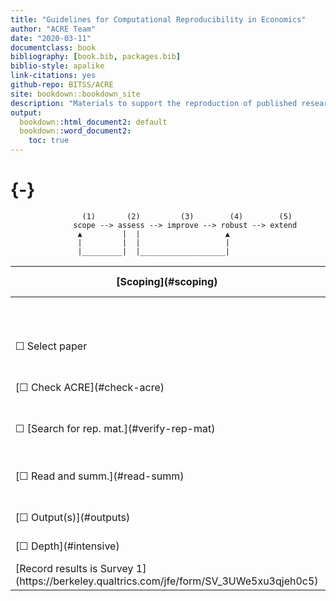 ```yaml
--- 
title: "Guidelines for Computational Reproducibility in Economics"
author: "ACRE Team"
date: "2020-03-11"
documentclass: book
bibliography: [book.bib, packages.bib]
biblio-style: apalike
link-citations: yes
github-repo: BITSS/ACRE
site: bookdown::bookdown_site
description: "Materials to support the reproduction of published research in economics."
output:
  bookdown::html_document2: default
  bookdown::word_document2:
    toc: true
---
```

 
 
#  {-}

                    (1)       (2)         (3)        (4)        (5)
                  scope --> assess --> improve --> robust --> extend
                   ▲         |  |                   ▲
                   |         |  |                   |
                   |_________|  |___________________|

<table>
   <thead>
      <tr>
         <th>[Scoping](#scoping) </th>
         <th>[Assessment](#assessment)</th>
         <th colspan=2>[Improvement](#improvements)</th>
         <th>[Robustness](#robust)</th>
         <th>Extensions</th>
      </tr>
   </thead>
   <tbody>
      <tr>
         <td></td>
         <td></td>
         <td>[Outcome-level](#improvements)</td>
         <td>[Paper-level](#paper-level)</td>
      </tr>
      <tr>
         <td>&#9744; Select paper</td>
         <td>[&#9744; Describe inputs](#describe-inputs)</td>
         <td>[&#9744; + Raw data](#rd)</td>
         <td>[&#9744; + Version control](#paper-level)</td>
         <td>[&#9744; Analytical choices](#id-analy)</td>
         <td>&#9744; New method</td>
      </tr>
      <tr>
         <td>[&#9744; Check ACRE](#check-acre)</td>
         <td>[&#9744; Reproduction diagrams](#diagram)</td>
         <td>[&#9744; + Analysis data](#ad)</td>
         <td>[&#9744; + Documentation](#paper-level)</td>
         <td>[&#9744; Type of choice](#id-type)</td>
         <td>&#9744; New data</td>
      </tr>
      <tr>
         <td>&#9744; [Search for rep. mat.](#verify-rep-mat)</td>
         <td>[&#9744; Reproduction score](#score)</td>
         <td>[&#9744; + Analysis code](#ac)</td>
         <td>[&#9744; + Dynamic document](#paper-level)</td>
         <td>[&#9744; Choice value](#id-val)</td>
         <td>&#9744; New data</td>
      </tr>
      <tr>
         <td>[&#9744;  Read and summ.](#read-summ)</td>
         <td></td>
         <td>[&#9744; Debug analysis code](#dac)</td>
         <td>[&#9744; + File structure](#paper-level)</td>
         <td>[&#9744; Justify and test alternatives](#test-rob)</td>
         <td></td>
      </tr>
      <tr>
         <td>[&#9744; Output(s)](#outputs)</td>
         <td></td>
         <td>[&#9744; Debug cleaning code](#dcc)</td>
         <td></td>
         <td>
         <td></td>
         <td></td>
      </tr>
      <tr>
         <td>[&#9744; Depth](#intensive)</td>
         <td></td>
         <td>[&#9744; Debug cleaning code](#dcc)</td>
         <td></td>
         <td></td>
         <td></td>
      </tr>
      <tr>
         <td>[Record results is Survey 1](https://berkeley.qualtrics.com/jfe/form/SV_3UWe5xu3qjeh0c5)</td>
         <td colspan=2>[Record results is Survey 2](https://berkeley.qualtrics.com/jfe/form/SV_2gd9Y3XVtjLpZL7)</td>
         <td>Record results is Survey</td>
         <td></td>
         <td></td>
      </tr>
   </tbody>
</table>
